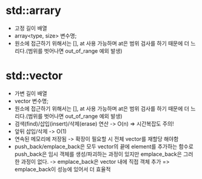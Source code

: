 # std::arrary
* 고정 길이 배열
* array<type, size> 변수명;
* 원소에 접근하기 위해서는 [], at 사용 가능하며 at은 범위 검사를 하기 때문에 더 느리다.(범위를 벗어나면 out_of_range 예외 발생)
# std::vector
* 가변 길이 배열
* vector<type> 변수명;
* 원소에 접근하기 위해서는 [], at 사용 가능하며 at은 범위 검사를 하기 때문에 더 느리다.(범위를 벗어나면 out_of_range 예외 발생)
* 검색(find)/삽입(insert)/삭제(erase) 연산 -> O(n) => 시간복잡도 주의!
* 앞뒤 삽입/삭제 -> O(1)
* 연속된 메모리에 저장됨 -> 확장이 필요할 시 전체 vector를 재할당 해야함
* push_back/emplace_back은 모두 vector의 끝에 element를 추가하는 함수로 push_back은 임시 객체를 생성/파괴하는 과정이 있지만 emplace_back은 그러한 과정이 없다. -> emplace_back은 vector 내에 직접 객체 추가 => emplace_back이 성능에 있어서 더 효율적
